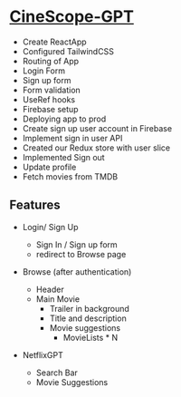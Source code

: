 # [CineScope-GPT](https://cinescope-gpt.web.app/)

- Create ReactApp
- Configured TailwindCSS
- Routing of App
- Login Form
- Sign up form
- Form validation
- UseRef hooks
- Firebase setup
- Deploying app to prod
- Create sign up user account in Firebase
- Implement sign in user API
- Created our Redux store with user slice
- Implemented Sign out
- Update profile 
- Fetch movies from TMDB


## Features

- Login/ Sign Up
    - Sign In / Sign up form
    - redirect to Browse page

- Browse (after authentication)
    - Header
    - Main Movie
        - Trailer in background
        - Title and description
        - Movie suggestions
            - MovieLists * N
- NetflixGPT
    - Search Bar
    - Movie Suggestions
